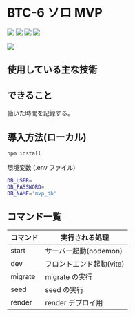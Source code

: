 # BTC-6 ソロ MVP

<p>
<img src="https://img.shields.io/badge/react-blue.svg?logo=react&style=for-the-badge">
<img src="https://img.shields.io/badge/Kotlin-gray.svg?logo=Kotlin&style=for-the-badge">
<img src="https://img.shields.io/badge/postgresql-white.svg?logo=postgresql&style=for-the-badge">
<img src="https://img.shields.io/badge/vite-yellow.svg?logo=vite&style=for-the-badge">
</p>
<p>
<img src="https://img.shields.io/badge/mantine-white.svg?logo=mantine&style=for-the-badge">
</p>

## 使用している主な技術

## できること

働いた時間を記録する。

## 導入方法(ローカル)

```bash
npm install
```

環境変数 (.env ファイル)

```bash
DB_USER=
DB_PASSWORD=
DB_NAME='mvp_db'
```

## コマンド一覧

| コマンド | 実行される処理           |
| -------- | ------------------------ |
| start    | サーバー起動(nodemon)    |
| dev      | フロントエンド起動(vite) |
| migrate  | migrate の実行           |
| seed     | seed の実行              |
| render   | render デプロイ用        |

